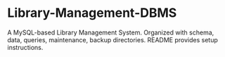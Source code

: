 # Library-Management-DBMS
A MySQL-based Library Management System. Organized with schema, data, queries, maintenance, backup directories. README provides setup instructions.

